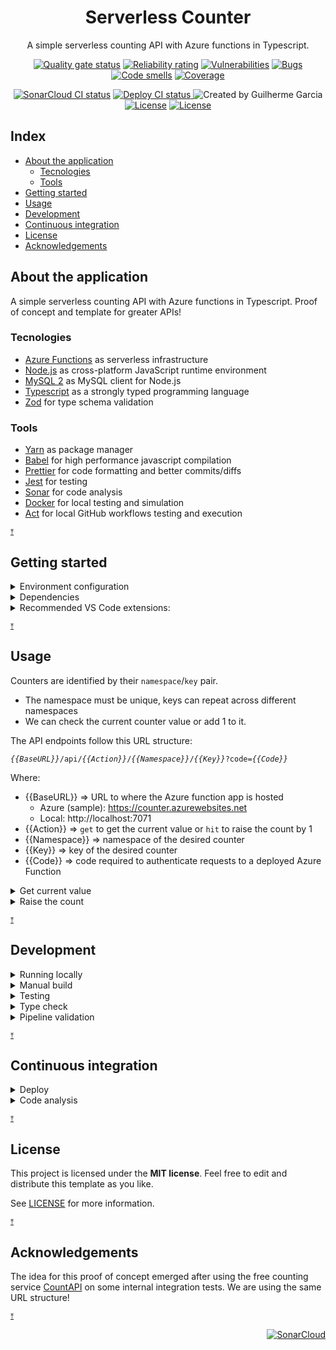<p align="center">
  <h1 align="center">Serverless Counter</h1>
  <p align="center">
    A simple serverless counting API with Azure functions in Typescript.
  </p>
</p>

<p align="center">
  <a href="https://sonarcloud.io/summary/new_code?id=Serverless-Counter"><img src=
  "https://sonarcloud.io/api/project_badges/measure?project=Serverless-Counter&metric=alert_status"
  alt="Quality gate status" /></a>
  <a href="https://sonarcloud.io/summary/new_code?id=Serverless-Counter"><img src=
  "https://sonarcloud.io/api/project_badges/measure?project=Serverless-Counter&metric=reliability_rating"
  alt="Reliability rating" /></a>
  <a href="https://sonarcloud.io/summary/new_code?id=Serverless-Counter"><img src=
  "https://sonarcloud.io/api/project_badges/measure?project=Serverless-Counter&metric=vulnerabilities"
  alt="Vulnerabilities" /></a>
  <a href="https://sonarcloud.io/summary/new_code?id=Serverless-Counter"><img src=
  "https://sonarcloud.io/api/project_badges/measure?project=Serverless-Counter&metric=bugs"
  alt="Bugs" /></a>
  <a href="https://sonarcloud.io/summary/new_code?id=Serverless-Counter"><img src=
  "https://sonarcloud.io/api/project_badges/measure?project=Serverless-Counter&metric=code_smells"
  alt="Code smells" /></a>
  <a href="https://sonarcloud.io/summary/new_code?id=Serverless-Counter"><img src=
  "https://sonarcloud.io/api/project_badges/measure?project=Serverless-Counter&metric=coverage"
  alt="Coverage" /></a>
</p>

<p align="center">
  <a href="https://github.com/GuilhermeMGBR/ServerlessCounter/actions?query=branch%3Amain"><img src="https://github.com/GuilhermeMGBR/ServerlessCounter/actions/workflows/sonarcloud-coverage.yml/badge.svg?event=push&branch=main" alt="SonarCloud CI status" /></a>
  <a href="https://github.com/GuilhermeMGBR/ServerlessCounter/actions?query=branch%3Amain">
    <img src="https://github.com/GuilhermeMGBR/ServerlessCounter/actions/workflows/deploy.yml/badge.svg?event=push&branch=main" alt="Deploy CI status" />
  </a>
  <img src="https://img.shields.io/badge/created%20by-@guilhermemgbr-4BBAAB.svg" alt="Created by Guilherme Garcia">
  <a href="https://github.com/GuilhermeMGBR/ServerlessCounter" rel="nofollow"><img src=
  "https://img.shields.io/github/package-json/v/GuilhermeMGBR/ServerlessCounter?filename=src/package.json&color=red"
  alt="License"></a>
  <a href="https://opensource.org/licenses/MIT" rel="nofollow"><img src="https://img.shields.io/github/license/GuilhermeMGBR/ServerlessCounter" alt="License"></a>
</p>

## Index

- [About the application](#about-the-application)
  - [Tecnologies](#tecnologies)
  - [Tools](#tools)
- [Getting started](#getting-started)
- [Usage](#usage)
- [Development](#development)
- [Continuous integration](#continuous-integration)
- [License](#license)
- [Acknowledgements](#acknowledgements)

## About the application

A simple serverless counting API with Azure functions in Typescript. Proof of concept and template for greater APIs!

### Tecnologies

- [Azure Functions](https://learn.microsoft.com/en-us/azure/azure-functions/functions-overview) as serverless infrastructure
- [Node.js](https://nodejs.org) as cross-platform JavaScript runtime environment
- [MySQL 2](https://github.com/sidorares/node-mysql2) as MySQL client for Node.js
- [Typescript](http://typescriptlang.org) as a strongly typed programming language
- [Zod](https://github.com/colinhacks/zod) for type schema validation

### Tools

- [Yarn](https://yarnpkg.com) as package manager
- [Babel](https://babeljs.io) for high performance javascript compilation
- [Prettier](http://prettier.io) for code formatting and better commits/diffs
- [Jest](http://jestjs.io) for testing
- [Sonar](https://www.sonarsource.com) for code analysis
- [Docker](https://www.docker.com) for local testing and simulation
- [Act](https://github.com/nektos/act) for local GitHub workflows testing and execution

<sup><a href="#index" title="Return to index">&UpArrowBar;</a></sup>

## Getting started

<details><summary>Environment configuration</summary>

#### Create a `local.settings.json` file

- Inside the `./src` folder. Sample:

```json
{
  "IsEncrypted": false,
  "Values": {
    "FUNCTIONS_WORKER_RUNTIME": "node",
    "AzureWebJobsStorage": "",
    "DB_COUNTER_CONNECTIONSTRING": "{{DEV_DB_CONNECTIONSTRING}}"
  }
}
```

- Configure your MySQL database of choice:
  - Replace `{{DEV_DB_CONNECTIONSTRING}}` with your connection string

</details>

<details><summary>Dependencies</summary>

- Open the terminal inside the `src` folder
- Install dependencies with [yarn](https://yarnpkg.com)

```bash
yarn
```

</details>

<details><summary>Recommended VS Code extensions:</summary>

- [SonarLint](https://marketplace.visualstudio.com/items?itemName=sonarsource.sonarlint-vscode) - Code linting
- [ES Lint](https://marketplace.visualstudio.com/items?itemName=dbaeumer.vscode-eslint) - JavaScript linting
- [Pretty TypeScript Errors](https://marketplace.visualstudio.com/items?itemName=yoavbls.pretty-ts-errors) - Prettier and human-readable TypeScript errors
- [Error Lens](https://marketplace.visualstudio.com/items?itemName=usernamehw.errorlens) - Highlighting of errors and other language diagnostics
- [Thunder Client](https://marketplace.visualstudio.com/items?itemName=rangav.vscode-thunder-client) - Lightweight Rest API Client
- [MySQL client](https://marketplace.visualstudio.com/items?itemName=cweijan.vscode-mysql-client2) - MySQL database client
- [Prettier](https://marketplace.visualstudio.com/items?itemName=esbenp.prettier-vscode) - Code formatter

</details>

<sup><a href="#index" title="Return to index">&UpArrowBar;</a></sup>

## Usage

Counters are identified by their `namespace`/`key` pair.

- The namespace must be unique, keys can repeat across different namespaces
- We can check the current counter value or add 1 to it.

The API endpoints follow this URL structure:

_`{{BaseURL}}`_`/api/`_`{{Action}}`_`/`_`{{Namespace}}`_`/`_`{{Key}}`_`?code=`_`{{Code}}`_

Where:

- {{BaseURL}} => URL to where the Azure function app is hosted
  - Azure (sample): https://counter.azurewebsites.net
  - Local: http://localhost:7071
- {{Action}} => `get` to get the current value or `hit` to raise the count by 1
- {{Namespace}} => namespace of the desired counter
- {{Key}} => key of the desired counter
- {{Code}} => code required to authenticate requests to a deployed Azure Function

<details><summary>Get current value</summary>

Request:

```bash
curl -X GET http://localhost:7071/api/get/namespace1/key1?code=ABC --header 'Accept: */*'
```

Response:

```json
{
  "value": 1
}
```

Getting the value of a non-existent counter will return 0.

</details>

<details><summary>Raise the count</summary>

Request:

```bash
curl -X GET http://localhost:7071/api/hit/namespace1/key1?code=XYZ --header 'Accept: */*'
```

Response:

```json
{
  "value": 2
}
```

Raising the count of a non-existent counter will create the counter and raise the count to 1.

</details>

<sup><a href="#index" title="Return to index">&UpArrowBar;</a></sup>

## Development

<details><summary>Running locally</summary>

### Build and run the App:

This will install the required dependencies, build and start!

```bash
yarn start
```

### Make HTTP requests to the local Azure functions:

Getting the current value of the `testNamespace/testCounter` counter:

```shell
curl -X GET \
  'http://localhost:7071/api/get/testNamespace/testCounter' \
  --header 'Accept: */*'
```

- To start without installing dependencies or re-building the app:

```bash
yarn start:only
OR
yarn so
```

</details>

<details><summary>Manual build</summary>

### Run the build command:

This will install the dependencies and run a build

```bash
yarn build
```

- To run a build without installing dependencies:

```bash
yarn build:only
OR
yarn bo
```

- The build can re-run after each file save in watch mode

```bash
yarn watch:build
OR
yarn wb
```

</details>

<details><summary>Testing</summary>

Make sure to have installed dependencies from the initial setup

### Build and run tests:

```bash
yarn test
```

- The test can re-run after each file save in watch mode

```bash
yarn watch:test
OR
yarn wt
```

</details>

<details><summary>Type check</summary>

Make sure to have installed dependencies from the initial setup

### Run type check:

```bash
yarn type-check
OR
yarn tc
```

- The type check can re-run after each file save in watch mode

```bash
yarn watch:type-check
OR
yarn wtc
```

</details>

<details><summary>Pipeline validation</summary>

We can run pipeline workflows/ jobs/ steps locally with the help of [Nektos/act](https://github.com/nektos/act):

- Make sure you have Docker installed on your local machine
- Install [Nektos/act](https://github.com/nektos/act)
- Add the secrets required by the chosen pipeline at a `.secrets` file at this repository's root folder (same folder as the Readme)
- Open a terminal inside the [package.json](./src/package.json) folder
- Run the script with the desired pipeline to validate:
  - It will download a docker container and run the pipeline inside it, the first run may take a while!

```bash
yarn act:sonarcloud
yarn act:deploy
```

</details>

<sup><a href="#index" title="Return to index">&UpArrowBar;</a></sup>

## Continuous integration

<details><summary>Deploy</summary>

Automatic build and deploy. Follows the triggers set in the GitHub workflow.

The following secrets must be configured on GitHub:

- AZURE_SUBSCRIPTION_ID
- AZURE_CLIENT_ID
- AZURE_TENANT_ID
- AZURE_FUNCTIONAPP_PUBLISH_PROFILE

</details>

<details><summary>Code analysis</summary>

Automatic code analysis with Sonarcloud. To include code coverage, follows the triggers set in the GitHub workflow.

The following secrets must be configured on GitHub:

- SONARCLOUD_ORGANIZATION
- SONARCLOUD_TOKEN

This also follows the properties defined inside the `sonar-project.properties` file, overwriting duplicates.

</details>

<sup><a href="#index" title="Return to index">&UpArrowBar;</a></sup>

## License

This project is licensed under the **MIT license**. Feel free to edit and distribute this template as you like.

See [LICENSE](LICENSE) for more information.

<sup><a href="#index" title="Return to index">&UpArrowBar;</a></sup>

## Acknowledgements

The idea for this proof of concept emerged after using the free counting service [CountAPI](https://countapi.xyz) on some internal integration tests. We are using the same URL structure!

<sup><a href="#index" title="Return to index">&UpArrowBar;</a></sup>

<p align="right">
<a href="https://sonarcloud.io/summary/new_code?id=Serverless-Counter"><img src=
"https://sonarcloud.io/images/project_badges/sonarcloud-black.svg"
alt="SonarCloud" /></a>
</p>
